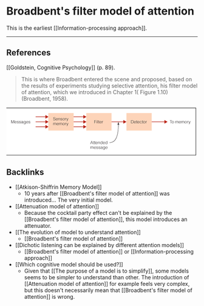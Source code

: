 # Broadbent's filter model of attention

This is the earliest [[Information-processing approach]].
- - -
## References
[[Goldstein, Cognitive Psychology]] (p. 89).
> This is where Broadbent entered the scene and proposed, based on the results of experiments studying selective attention, his filter model of attention, which we introduced in Chapter 1( Figure 1.10) (Broadbent, 1958). 

![](BearImages/2581D799-8BF2-4E1E-AA89-59F3CD15F586-81026-00000C178EE83CA0/iu.png)

## Backlinks
* [[Atkison-Shiffrin Memory Model]]
	* 10 years after [[Broadbent's filter model of attention]] was introduced... The very initial model.
* [[Attenuation model of attention]]
	* Because the cocktail party effect can't be explained by the [[Broadbent's filter model of attention]], this model introduces an attenuator.
* [[The evolution of model to understand attention]]
	* [[Broadbent's filter model of attention]]
* [[Dichotic listening can be explained by different attention models]]
	* [[Broadbent's filter model of attention]] or [[Information-processing approach]]
* [[Which cognitive model should be used?]]
	* Given that [[The purpose of a model is to simplify]], some models seems to be simpler to understand than other. The introduction of [[Attenuation model of attention]] for example feels very complex, but this doesn't necessarily mean that [[Broadbent's filter model of attention]] is wrong.

<!-- #evergreen -->

<!-- {BearID:2B0ACC2D-0F73-41F3-8AA9-7D347B60802E-81026-00000C170ED95995} -->
